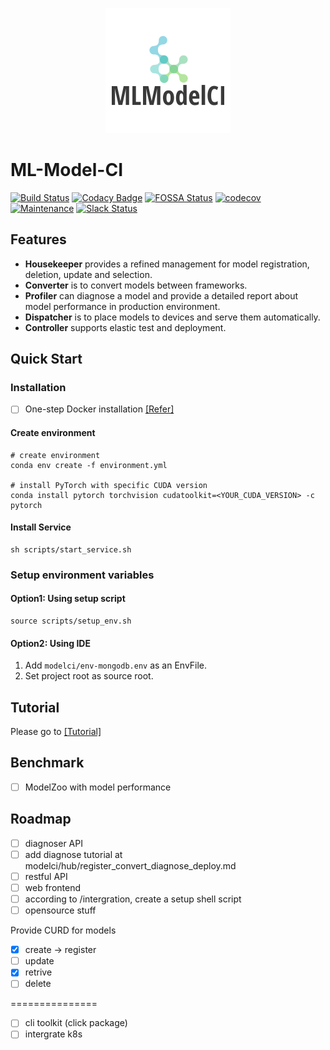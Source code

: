 <p align="center"> <img src="docs/img/modelci.png" alt="..."> </p>

# ML-Model-CI

[![Build Status](https://travis-ci.com/cap-ntu/ML-Model-CI.svg?token=SvqJmaGbqAbwcc7DNkD2&branch=master)](https://travis-ci.com/cap-ntu/ML-Model-CI)
[![Codacy Badge](https://app.codacy.com/project/badge/Grade/bfb9f8b11d634602acd8b67484a43318)](https://www.codacy.com?utm_source=github.com&amp;utm_medium=referral&amp;utm_content=cap-ntu/ML-Model-CI&amp;utm_campaign=Badge_Grade)
[![FOSSA Status](https://app.fossa.com/api/projects/custom%2B8170%2Fgithub.com%2Fcap-ntu%2FML-Model-CI.svg?type=shield)](https://app.fossa.com/projects/custom%2B8170%2Fgithub.com%2Fcap-ntu%2FML-Model-CI?ref=badge_shield)
[![codecov](https://codecov.io/gh/cap-ntu/ML-Model-CI/branch/master/graph/badge.svg?token=DH07HSD9WC)](https://codecov.io/gh/cap-ntu/ML-Model-CI)
[![Maintenance](https://img.shields.io/badge/Maintained%3F-YES-yellow.svg)](https://github.com/cap-ntu/ML-Model-CI/graphs/commit-activity) 
[![Slack Status](https://ml-model-ci.slack.com/badge.svg)](https://ml-model-ci.slack.com)



## Features

- **Housekeeper** provides a refined management for model registration, deletion, update and selection.
- **Converter** is to convert models between frameworks.
- **Profiler** can diagnose a model and provide a detailed report about model performance in production environment.
- **Dispatcher** is to place models to devices and serve them automatically.
- **Controller** supports elastic test and deployment.

## Quick Start

### Installation

- [ ] One-step Docker installation [[Refer]](/intergration/README.md)

#### Create environment

```shell script
# create environment
conda env create -f environment.yml

# install PyTorch with specific CUDA version
conda install pytorch torchvision cudatoolkit=<YOUR_CUDA_VERSION> -c pytorch
```

#### Install Service

```shell script
sh scripts/start_service.sh
```

### Setup environment variables

#### Option1: Using setup script

```shell script
source scripts/setup_env.sh
```

#### Option2: Using IDE

1. Add `modelci/env-mongodb.env` as an EnvFile.
2. Set project root as source root.

## Tutorial

Please go to [[Tutorial]](/register_convert_diagnose_deploy.md)

## Benchmark

- [ ] ModelZoo with model performance

## Roadmap

- [ ] diagnoser API
- [ ] add diagnose tutorial at modelci/hub/register_convert_diagnose_deploy.md
- [ ] restful API
- [ ] web frontend
- [ ] according to /intergration, create a setup shell script
- [ ] opensource stuff

Provide CURD for models

- [x] create -> register
- [ ] update
- [x] retrive
- [ ] delete

===============

- [ ] cli toolkit (click package)
- [ ] intergrate k8s
